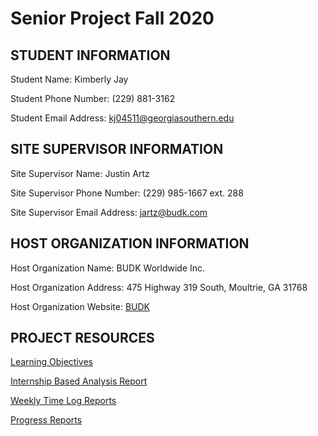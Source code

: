 # Senior Project Fall 2020

## STUDENT INFORMATION

Student Name:  Kimberly Jay

Student Phone Number:  (229) 881-3162

Student Email Address:  kj04511@georgiasouthern.edu

## SITE SUPERVISOR INFORMATION

Site Supervisor Name:  Justin Artz

Site Supervisor Phone Number:  (229) 985-1667 ext. 288

Site Supervisor Email Address:  jartz@budk.com

## HOST ORGANIZATION INFORMATION

Host Organization Name:  BUDK Worldwide Inc.

Host Organization Address:  475 Highway 319 South, Moultrie, GA 31768

Host Organization Website:  [BUDK](https://www.budk.com)




## PROJECT RESOURCES

[Learning Objectives](https://kj04511.github.io/LearningObjectives.html)

[Internship Based Analysis Report](https://kj04511.github.io/AnalysisReport.html)

[Weekly Time Log Reports](https://kj04511.github.io/WeeklyTimeLog.html)

[Progress Reports](https://kj04511.github.io/ProgressReports.html)


